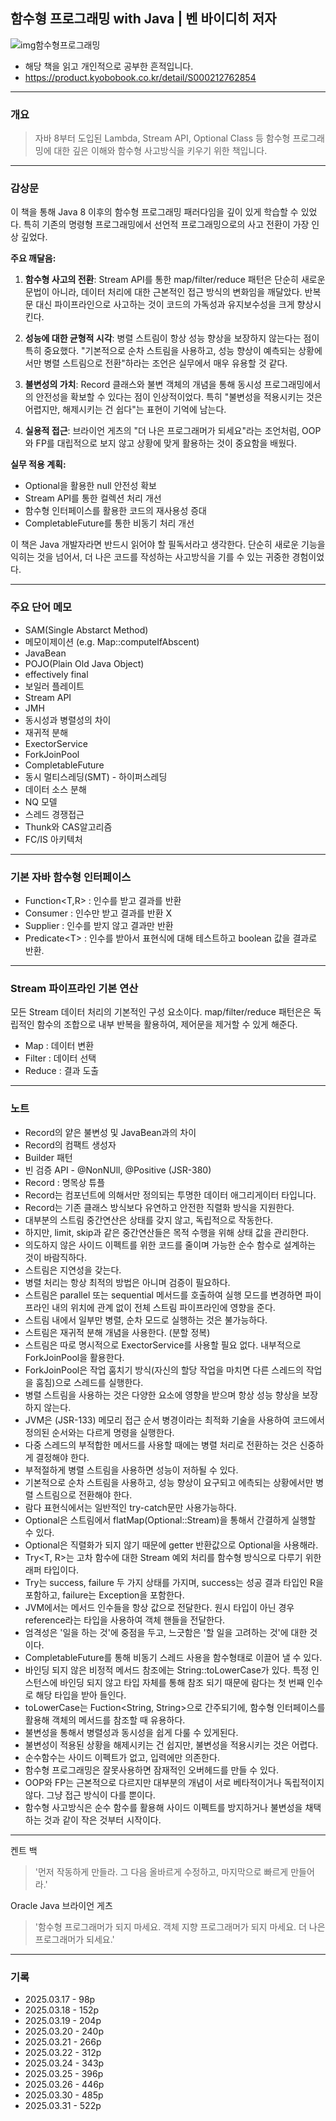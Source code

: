 ## 함수형 프로그래밍 with Java | 벤 바이디히 저자

![img함수형프로그래밍](/img/함수형프로그래밍책표지.jpg)

- 해당 책을 읽고 개인적으로 공부한 흔적입니다.
- https://product.kyobobook.co.kr/detail/S000212762854

---

### 개요

> 자바 8부터 도입된 Lambda, Stream API, Optional Class 등 함수형 프로그래밍에 대한 깊은 이해와 함수형 사고방식을 키우기 위한 책입니다.

---

### 감상문

이 책을 통해 Java 8 이후의 함수형 프로그래밍 패러다임을 깊이 있게 학습할 수 있었다. 특히 기존의 명령형 프로그래밍에서 선언적 프로그래밍으로의 사고 전환이 가장 인상 깊었다.

**주요 깨달음:**

1. **함수형 사고의 전환**: Stream API를 통한 map/filter/reduce 패턴은 단순히 새로운 문법이 아니라, 데이터 처리에 대한 근본적인 접근 방식의 변화임을 깨달았다. 반복문 대신 파이프라인으로 사고하는 것이 코드의 가독성과 유지보수성을 크게 향상시킨다.

2. **성능에 대한 균형적 시각**: 병렬 스트림이 항상 성능 향상을 보장하지 않는다는 점이 특히 중요했다. "기본적으로 순차 스트림을 사용하고, 성능 향상이 예측되는 상황에서만 병렬 스트림으로 전환"하라는 조언은 실무에서 매우 유용할 것 같다.

3. **불변성의 가치**: Record 클래스와 불변 객체의 개념을 통해 동시성 프로그래밍에서의 안전성을 확보할 수 있다는 점이 인상적이었다. 특히 "불변성을 적용시키는 것은 어렵지만, 해제시키는 건 쉽다"는 표현이 기억에 남는다.

4. **실용적 접근**: 브라이언 게츠의 "더 나은 프로그래머가 되세요"라는 조언처럼, OOP와 FP를 대립적으로 보지 않고 상황에 맞게 활용하는 것이 중요함을 배웠다.

**실무 적용 계획:**
- Optional을 활용한 null 안전성 확보
- Stream API를 통한 컬렉션 처리 개선
- 함수형 인터페이스를 활용한 코드의 재사용성 증대
- CompletableFuture를 통한 비동기 처리 개선

이 책은 Java 개발자라면 반드시 읽어야 할 필독서라고 생각한다. 단순히 새로운 기능을 익히는 것을 넘어서, 더 나은 코드를 작성하는 사고방식을 기를 수 있는 귀중한 경험이었다.

---
### 주요 단어 메모

- SAM(Single Abstarct Method)
- 메모이제이션 (e.g. Map::computeIfAbscent)
- JavaBean
- POJO(Plain Old Java Object)
- effectively final
- 보일러 플레이트
- Stream API
- JMH
- 동시성과 병렬성의 차이
- 재귀적 분해
- ExectorService
- ForkJoinPool
- CompletableFuture
- 동시 멀티스레딩(SMT) - 하이퍼스레딩
- 데이터 소스 분해
- NQ 모델
- 스레드 경쟁접근
- Thunk와 CAS알고리즘
- FC/IS 아키텍처

---
### 기본 자바 함수형 인터페이스

- Function<T,R> : 인수를 받고 결과를 반환
- Consumer<T> : 인수만 받고 결과를 반환 X
- Supplier<R> : 인수를 받지 않고 결과만 반환
- Predicate<T\> : 인수를 받아서 표현식에 대해 테스트하고 boolean 값을 결과로 반환.

---
### Stream 파이프라인 기본 연산

모든 Stream 데이터 처리의 기본적인 구성 요소이다. map/filter/reduce 패턴은은 독립적인 함수의 조합으로 내부 반복을 활용하여, 제어문을 제거할 수 있게 해준다.

- Map : 데이터 변환
- Filter : 데이터 선택
- Reduce : 결과 도출

---
### 노트

- Record의 얕은 불변성 및 JavaBean과의 차이
- Record의 컴팩트 생성자
- Builder 패턴
- 빈 검증 API - @NonNUll, @Positive (JSR-380)
- Record : 명목상 튜플
- Record는 컴포넌트에 의해서만 정의되는 투명한 데이터 애그리게이터 타입니다.
- Record는 기존 클래스 방식보다 유연하고 안전한 직렬화 방식을 지원한다.
- 대부분의 스트림 중간연산은 상태를 갖지 않고, 독립적으로 작동한다.
- 하지만, limit, skip과 같은 중간연산들은 목적 수행을 위해 상태 값을 관리한다.
- 의도하지 않은 사이드 이펙트를 위한 코드를 줄이며 가능한 순수 함수로 설계하는 것이 바람직하다.
- 스트림은 지연성을 갖는다.
- 병렬 처리는 항상 최적의 방법은 아니며 검증이 필요하다.
- 스트림은 parallel 또는 sequential 메서드를 호출하여 실행 모드를 변경하면 파이프라인 내의 위치에 관계 없이 전체 스트림 파이프라인에 영향을 준다.
- 스트림 내에서 일부만 병렬, 순차 모드로 실행하는 것은 불가능하다.
- 스트림은 재귀적 분해 개념을 사용한다. (분할 정복)
- 스트림은 따로 명시적으로 ExectorService를 사용할 필요 없다. 내부적으로 ForkJoinPool을 활용한다.
- ForkJoinPool은 작업 훔치기 방식(자신의 할당 작업을 마치면 다른 스레드의 작업을 훔침)으로 스레드를 실행한다.
- 병렬 스트림을 사용하는 것은 다양한 요소에 영향을 받으며 항상 성능 향상을 보장하지 않는다.
- JVM은 (JSR-133) 메모리 접근 순서 병경이라는 최적화 기술을 사용하여 코드에서 정의된 순서와는 다르게 명령을 실행한다.
- 다중 스레드의 부적합한 메서드를 사용할 때에는 병렬 처리로 전환하는 것은 신중하게 결정해야 한다.
- 부적절하게 병렬 스트림을 사용하면 성능이 저하될 수 있다.
- 기본적으로 순차 스트림을 사용하고, 성능 향상이 요구되고 에측되는 상황에서만 병렬 스트림으로 전환해야 한다.
- 람다 표현식에서는 일반적인 try-catch문만 사용가능하다. 
- Optional은 스트림에서 flatMap(Optional::Stream)을 통해서 간결하게 실행할 수 있다.
- Optional은 직렬화가 되지 않기 때문에 getter 반환값으로 Optional을 사용해라.
- Try<T, R>는 고차 함수에 대한 Stream 예외 처리를 함수형 방식으로 다루기 위한 래퍼 타입이다.
- Try는 success, failure 두 가지 상태를 가지며, success는 성공 결과 타입인 R을 포함하고, failure는 Exception을 포함한다.
- JVM에서는 메서드 인수들을 항상 값으로 전달한다. 원시 타입이 아닌 경우 reference라는 타입을 사용하여 객체 핸들을 전달한다.
- 엄격성은 '일을 하는 것'에 중점을 두고, 느긋함은 '할 일을 고려하는 것'에 대한 것이다.
- CompletableFuture를 통해 비동기 스레드 사용을 함수형태로 이끌어 낼 수 있다.
- 바인딩 되지 않은 비정적 메서드 참조에는 String::toLowerCase가 있다. 특정 인스턴스에 바인딩 되지 않고 타입 자체를 통해 참조 되기 때문에 람다는 첫 번째 인수로 해당 타입을 받아 들인다.
- toLowerCase는 Fuction<String, String>으로 간주되기에, 함수형 인터페이스를 활용해 객체의 메서드를 참조할 때 유용하다.
- 불변성을 통해서 병렬성과 동시성을 쉽게 다룰 수 있게된다.
- 불변성이 적용된 상황을 해제시키는 건 쉽지만, 불변성을 적용시키는 것은 어렵다.
- 순수함수는 사이드 이펙트가 없고, 입력에만 의존한다.
- 함수형 프로그래밍은 잘못사용하면 잠재적인 오버헤드를 만들 수 있다.
- OOP와 FP는 근본적으로 다르지만 대부분의 개념이 서로 베타적이거나 독립적이지 않다. 그냥 접근 방식이 다를 뿐이다.
- 함수형 사고방식은 순수 함수를 활용해 사이드 이펙트를 방지하거나 불변성을 채택하는 것과 같이 작은 것부터 시작이다.

---

켄트 백
> '먼저 작동하게 만들라. 그 다음 올바르게 수정하고, 마지막으로 빠르게 만들어라.'

Oracle Java 브라이언 게츠 
> '함수형 프로그래머가 되지 마세요. 객체 지향 프로그래머가 되지 마세요. 더 나은 프로그래머가 되세요.'

---

### 기록
 - 2025.03.17 - 98p
 - 2025.03.18 - 152p
 - 2025.03.19 - 204p
 - 2025.03.20 - 240p
 - 2025.03.21 - 266p
 - 2025.03.22 - 312p
 - 2025.03.24 - 343p
 - 2025.03.25 - 396p
 - 2025.03.26 - 446p
 - 2025.03.30 - 485p
 - 2025.03.31 - 522p